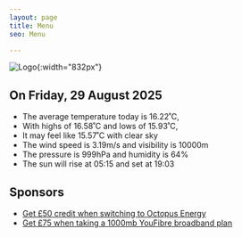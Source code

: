 ```yaml
---
layout: page
title: Menu
seo: Menu

---
```


![Logo](/images/logo.jpg){:width="832px"}

<!-- weather_marker starts -->
## On Friday, 29 August 2025

- The average temperature today is 16.22˚C,
- With highs of 16.58˚C and lows of 15.93˚C,
- It may feel like 15.57˚C with clear sky
- The wind speed is 3.19m/s and visibility is 10000m
- The pressure is 999hPa and humidity is 64%
- The sun will rise at 05:15 and set at 19:03

<!-- weather_marker ends -->

## Sponsors

- [Get £50 credit when switching to Octopus Energy](https://bit.ly/3oD1nnS)
- [Get £75 when taking a 1000mb YouFibre broadband plan](https://aklam.io/91zWhU?)
